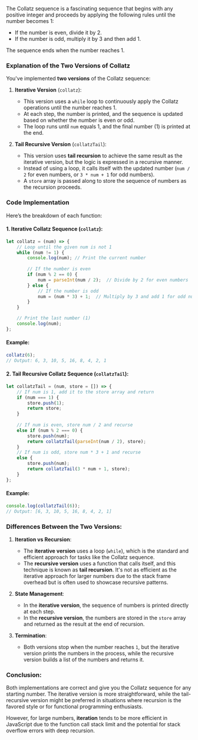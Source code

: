 The Collatz sequence is a fascinating sequence that begins with any positive integer and proceeds by applying the following rules until the number becomes 1:

- If the number is even, divide it by 2.
- If the number is odd, multiply it by 3 and then add 1.

The sequence ends when the number reaches 1.

### Explanation of the Two Versions of Collatz

You've implemented **two versions** of the Collatz sequence:

1. **Iterative Version** (`collatz`):
   - This version uses a `while` loop to continuously apply the Collatz operations until the number reaches 1.
   - At each step, the number is printed, and the sequence is updated based on whether the number is even or odd.
   - The loop runs until `num` equals 1, and the final number (1) is printed at the end.

2. **Tail Recursive Version** (`collatzTail`):
   - This version uses **tail recursion** to achieve the same result as the iterative version, but the logic is expressed in a recursive manner.
   - Instead of using a loop, it calls itself with the updated number (`num / 2` for even numbers, or `3 * num + 1` for odd numbers).
   - A `store` array is passed along to store the sequence of numbers as the recursion proceeds.

### Code Implementation

Here’s the breakdown of each function:

#### 1. Iterative Collatz Sequence (`collatz`):
```javascript
let collatz = (num) => {
    // Loop until the given num is not 1
    while (num != 1) {
        console.log(num); // Print the current number
        
        // If the number is even
        if (num % 2 == 0) {
            num = parseInt(num / 2);  // Divide by 2 for even numbers
        } else {
            // If the number is odd
            num = (num * 3) + 1;  // Multiply by 3 and add 1 for odd numbers
        }
    }

    // Print the last number (1)
    console.log(num);
};
```

#### Example:
```javascript
collatz(6);
// Output: 6, 3, 10, 5, 16, 8, 4, 2, 1
```

#### 2. Tail Recursive Collatz Sequence (`collatzTail`):
```javascript
let collatzTail = (num, store = []) => {
    // If num is 1, add it to the store array and return
    if (num === 1) { 
        store.push(1);
        return store;
    }
    
    // If num is even, store num / 2 and recurse
    else if (num % 2 === 0) {
        store.push(num);
        return collatzTail(parseInt(num / 2), store);
    }
    // If num is odd, store num * 3 + 1 and recurse
    else {
        store.push(num);
        return collatzTail(3 * num + 1, store);
    }
};
```

#### Example:
```javascript
console.log(collatzTail(6));
// Output: [6, 3, 10, 5, 16, 8, 4, 2, 1]
```

### Differences Between the Two Versions:

1. **Iteration vs Recursion**:
   - The **iterative version** uses a loop (`while`), which is the standard and efficient approach for tasks like the Collatz sequence.
   - The **recursive version** uses a function that calls itself, and this technique is known as **tail recursion**. It's not as efficient as the iterative approach for larger numbers due to the stack frame overhead but is often used to showcase recursive patterns.

2. **State Management**:
   - In the **iterative version**, the sequence of numbers is printed directly at each step.
   - In the **recursive version**, the numbers are stored in the `store` array and returned as the result at the end of recursion.

3. **Termination**:
   - Both versions stop when the number reaches `1`, but the iterative version prints the numbers in the process, while the recursive version builds a list of the numbers and returns it.

### Conclusion:
Both implementations are correct and give you the Collatz sequence for any starting number. The iterative version is more straightforward, while the tail-recursive version might be preferred in situations where recursion is the favored style or for functional programming enthusiasts. 

However, for large numbers, **iteration** tends to be more efficient in JavaScript due to the function call stack limit and the potential for stack overflow errors with deep recursion.